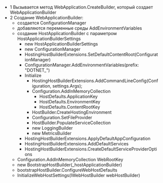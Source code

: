   - 1 Вызывается метод WebApplication.CreateBuilder, который создает WebApplicationBuilder
  - 2 Создание WebApplicationBuilder:
    - создается ConfigurationManager
    - добавляются переменные среды AddEnvironmentVariables
    - создание HostApplicationBuilder с параметром HostApplicationBuilderSettings
        - new HostApplicationBuilderSettings
        - new ConfigurationManager
        - HostingHostBuilderExtensions.SetDefaultContentRoot(ConfigurationManager)
        - ConfigurationManager.AddEnvironmentVariables(prefix: "DOTNET_")
        - Initialize
          - HostingHostBuilderExtensions.AddCommandLineConfig(Configuration, settings.Args);
          - Configuration.AddInMemoryCollection
            - HostDefaults.ApplicationKey
            - HostDefaults.EnvironmentKey
            - HostDefaults.ContentRootKey
          - HostBuilder.CreateHostingEnvironment
          - Configuration.SetFileProvider
          - HostBuilder.PopulateServiceCollection
          - new LoggingBuilder
          - new MetricsBuilder
        - HostingHostBuilderExtensions.ApplyDefaultAppConfiguration
        - HostingHostBuilderExtensions.AddDefaultServices
        - HostingHostBuilderExtensions.CreateDefaultServiceProviderOptions
    - Configuration.AddInMemoryCollection WebRootKey
    - new BootstrapHostBuilder(_hostApplicationBuilder)
    - bootstrapHostBuilder.ConfigureWebHostDefaults
    - InitializeWebHostSettings(IWebHostBuilder webHostBuilder)
